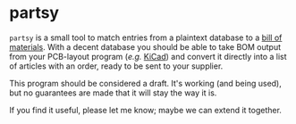 partsy
======

`partsy` is a small tool to match entries from a plaintext database to a [bill of materials](https://en.wikipedia.org/wiki/Bill_of_materials). With a decent database you should be able to take BOM output from your PCB-layout program (*e.g.* [KiCad](http://kicad-pcb.org/)) and convert it directly into a list of articles with an order, ready to be sent to your supplier.

This program should be considered a draft. It's working (and being used), but no guarantees are made that it will stay the way it is.

If you find it useful, please let me know; maybe we can extend it together.

